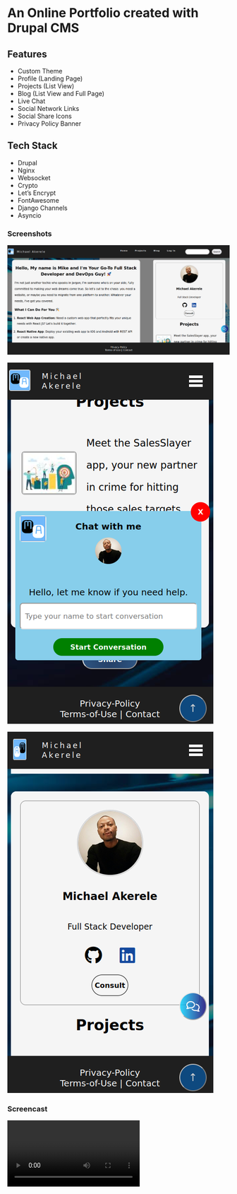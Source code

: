 # An Online Portfolio created with Drupal CMS

## Features

- Custom Theme
- Profile (Landing Page)
- Projects (List View)
- Blog (List View and Full Page)
- Live Chat
- Social Network Links
- Social Share Icons
- Privacy Policy Banner


## Tech Stack

- Drupal
- Nginx
- Websocket
- Crypto
- Let’s Encrypt
- FontAwesome
- Django Channels
- Asyncio

### Screenshots

![Alt text](themes/contrib/portfolio_two/images/portfolio-landing.png)


![Alt text](themes/contrib/portfolio_two/images/portfolio-mobile.png)

![Alt text](themes/contrib/portfolio_two/images/portfolio-mobile-2.png)

### Screencast
<video controls>
  <source src="themes/contrib/portfolio_two/video/portfolio.webm" type="video/webm">
  Your browser does not support the video tag.
</video>





